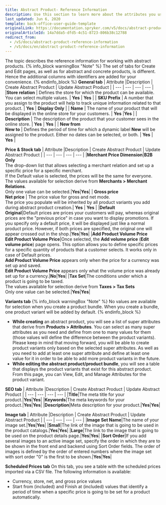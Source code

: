 ```yaml
---
title: Abstract Product- Reference Information
description: Use this section to learn more about the attributes you use when creating or updating abstract products in the Back Office.
last_updated: Jun 6, 2020
template: back-office-user-guide-template
originalLink: https://documentation.spryker.com/v5/docs/abstract-product-reference-information
originalArticleId: 14a7dda5-dfd5-4c51-8723-806b38c12788
redirect_from:
  - /v5/docs/abstract-product-reference-information
  - /v5/docs/en/abstract-product-reference-information
---
```


The topic describes the reference information for working with abstract products.
{% info_block warningBox "Note" %}
The set of tabs for Create and Edit pages, as well as for abstract and concrete products, is different. Hence the additional columns with identifiers are added for your convenience.
{% endinfo_block %}
**General tab**
| Attribute |Description | Create Abstract Product | Update Abstract Product |
| --- | --- | --- | --- |
|**Store relation**  | Defines the store for which the product can be available.<br>You can select multiple values. | **Yes** | **Yes** |
| **SKU Prefix** | A number that you assign to the product will help to track unique information related to that product. | **Yes** | **Display Only** |
| **Name** | The name of your product that will be displayed in the online store for your customers. | **Yes** |**Yes**  |
| **Description** | The description of the product that your customer sees in the online store. | **Yes** | **Yes** |
| **New from**<br>**New to**  | Defines the period of time for which a dynamic label **New** will be assigned to the product. Either no dates can be selected, or both. | **Yes** | **Yes** |


**Price & Stock tab**
| Attribute |Description | Create Abstract Product | Update Abstract Product |
| --- | --- | --- | --- |
|**Merchant Price Dimension**|**B2B Only**<br>The drop-down list that allows selecting a merchant relation and set up a specific price for a specific merchant.<br>If the Default value is selected, the prices will be the same for everyone.<br>The values available for selection derive from **Merchants > Merchant Relations**.<br>Only one value can be selected.|**Yes**|**Yes**|
| **Gross price**<br>**Net price** | The price value for gross and net mode.<br>The price you populate will be inherited by all product variants you add during abstract product creation.| **Yes** | **Yes** |
|**Default**<br>**Original**|Default prices are prices your customers will pay, whereas original prices are the "previous price" in case you want to display promotions. If you specify only a default price, it will be displayed just like a normal product price. However, if both prices are specified, the original one will appear crossed out in the shop.|**Yes**|**Yes**|
|**Add Product Volume Price**<br>**Edit Product Volume Price**|Once selected, the **Add volume price** (**Edit volume price**) page opens. This option allows you to define specific prices for a specific quantity of products that a customer selects. It works only in case of Default prices.<br>**Add Product Volume Price** appears only when the price for a currency was set up and saved.<br>**Edit Product Volume Price** appears only what the volume price was already set up for a currency.|**No**|**Yes**|
|**Tax Set**|The conditions under which a product is going to be taxed.<br>The values available for selection derive from **Taxes > Tax Sets**<br>Only one value can be selected.|**Yes**|**Yes**|


**Variants tab**
{% info_block warningBox "Note" %}
No values are available for selection when you create a product bundle. When you create a bundle, one product variant will be added by default.
{% endinfo_block %}
* **While creating** an abstract product, you will see a list of super attributes that derive from **Products > Attributes**. You can select as many super attributes as you need and define from one to many values for them (those values will define the difference between the product variants). Please keep in mind that moving forward, you will be able to create product variants only based on the selected super attributes. As well as you need to add at least one super attribute and define at least one value for it in order to be able to add more product variants in the future.
* **While editing the abstract product/product bundle**, you will see a table that displays the product variants that exist for this abstract product. From this page, you can View, Edit, and Manage Attributes for the product variant.

**SEO tab**
| Attribute |Description | Create Abstract Product | Update Abstract Product |
| --- | --- | --- | --- |
|**Title**|The meta title for your product.|**Yes**|**Yes**|
|**Keywords**|The meta keywords for your product.|**Yes**|**Yes**|
|**Description**|Meta description for your product.|**Yes**|**Yes**|


**Image tab**
| Attribute |Description | Create Abstract Product | Update Abstract Product |
| --- | --- | --- | --- |
|**Image Set Name**|The name of your image set.|**Yes**|**Yes**|
|**Small**|The link of the image that is going to be used in the product catalogs.|**Yes**|**Yes**|
|**Large**|The link to the image that is going to be used on the product details page.|**Yes**|**Yes**|
|**Sort Order**|If you add several images to an active image set, specify the order in which they are to be shown in the front end and backend using Sort Order fields. The order of images is defined by the order of entered numbers where the image set with sort order "0" is the first to be shown.|**Yes**|**Yes**|


**Scheduled Prices tab**
On this tab, you see a table with the scheduled prices imported via a CSV file. The following information is available:
* Currency, store, net, and gross price values
* Start from (included) and Finish at (included) values that identify a period of time when a specific price is going to be set for a product automatically.
